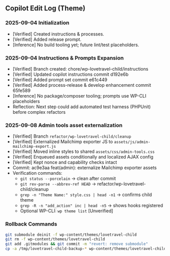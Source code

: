 ## Copilot Edit Log (Theme)

### 2025-09-04 Initialization
- [Verified] Created instructions & processes.
- [Verified] Added release prompt.
- [Inference] No build tooling yet; future lint/test placeholders.
### 2025-09-04 Instructions & Prompts Expansion
- [Verified] Branch created: chore/wp-lovetravel-child/instructions
- [Verified] Updated copilot instructions commit d192e6b
- [Verified] Added prompt set commit e61c449
- [Verified] Added process-release & develop enhancement commit 65fe589
- [Inference] No package/composer tooling; prompts use WP-CLI placeholders
- Reflection: Next step could add automated test harness (PHPUnit) before complex refactors

### 2025-09-08 Admin tools asset externalization
- [Verified] Branch `refactor/wp-lovetravel-child/cleanup`
- [Verified] Externalized Mailchimp exporter JS to `assets/js/admin-mailchimp-export.js`
- [Verified] Moved inline styles to shared `assets/css/admin-tools.css`
- [Verified] Enqueued assets conditionally and localized AJAX config
- [Verified] Kept nonce and capability checks intact
- Commit: ac9e3aa feat(admin): externalize Mailchimp exporter assets
- Verification commands:
	- `git status --porcelain` → clean after commit
	- `git rev-parse --abbrev-ref HEAD` → refactor/wp-lovetravel-child/cleanup
	- `grep -n "Theme Name:" style.css | head -n1` → confirms child theme
	- `grep -R -n "add_action" inc | head -n5` → shows hooks registered
	- Optional WP-CLI: `wp theme list` [Unverified]


### Rollback Commands
````bash
git submodule deinit -f wp-content/themes/lovetravel-child
git rm -f wp-content/themes/lovetravel-child
git add .gitmodules && git commit -m "revert: remove submodule"
cp -a /tmp/lovetravel-child-backup-* wp-content/themes/lovetravel-child
````
